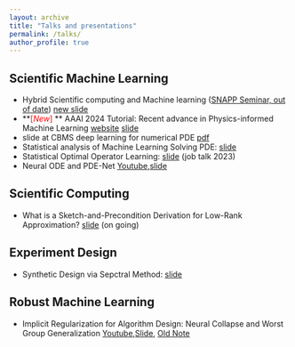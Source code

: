 ```yaml
---
layout: archive
title: "Talks and presentations"
permalink: /talks/
author_profile: true
---
```



## Scientific Machine Learning
- Hybrid Scientific computing and Machine learning ([SNAPP Seminar, out of date](https://sites.google.com/view/snappseminar/past-seminars/fall-2024?authuser=0)) [new slide](https://2prime.github.io/files/debiasandprecondition.pdf) 
- **<font color='red'>[*New*]</font> ** AAAI 2024 Tutorial: Recent advance in Physics-informed Machine Learning  [website](https://sites.google.com/view/aaai-2024-tutorial-piml/) [slide](https://2prime.github.io/files/SML/piml_aaai.pdf)
- slide at CBMS deep learning for numerical PDE [pdf](https://2prime.github.io/files/CBMS_dlpde.pdf)
- Statistical analysis of Machine Learning Solving PDE: [slide](https://2prime.github.io/files/mlpde.pdf)
- Statistical Optimal Operator Learning: [slide](https://2prime.github.io/files/oplearning.pdf) (job talk 2023)
- Neural ODE and PDE-Net [Youtube](https://www.youtube.com/watch?v=URZG4ksH06g),[slide](https://2prime.github.io/files/ODETalk%20(1).pdf)
## Scientific Computing
- What is a Sketch-and-Precondition Derivation for Low-Rank Approximation? [slide](https://2prime.github.io/files/sketchandprecondition.pdf) (on going)

## Experiment Design
- Synthetic Design via Sepctral Method: [slide](https://2prime.github.io/files/SD.pdf)
## Robust Machine Learning
- Implicit Regularization for Algorithm Design: Neural Collapse and Worst Group Generalization [Youtube](https://www.youtube.com/watch?v=bM6jdI-T8CM),[Slide](https://drive.google.com/file/d/1UA5yr8W1iDdccZBbuA7xJioQ45q2RLZq/view), [Old Note](https://www.overleaf.com/read/dxfkrjkhnfqr)


